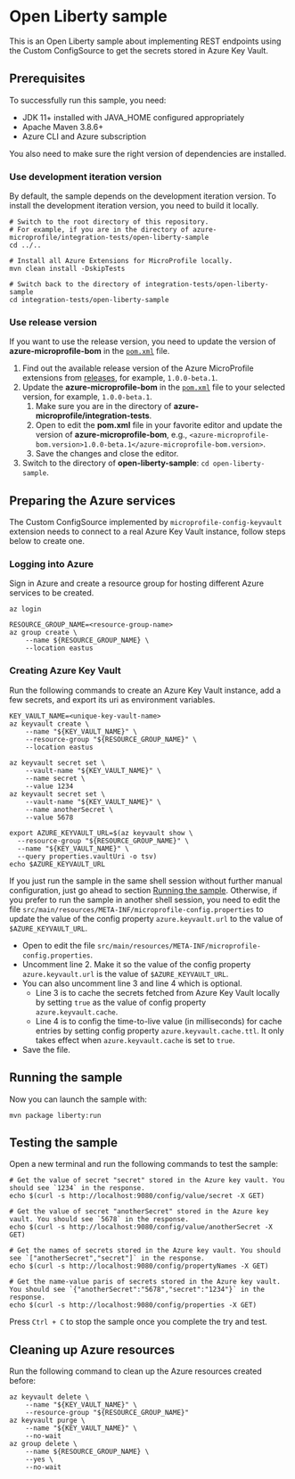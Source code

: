 # Open Liberty sample

This is an Open Liberty sample about implementing REST endpoints using the Custom ConfigSource to get the secrets stored
in Azure Key Vault.

## Prerequisites

To successfully run this sample, you need:

* JDK 11+ installed with JAVA_HOME configured appropriately
* Apache Maven 3.8.6+
* Azure CLI and Azure subscription

You also need to make sure the right version of dependencies are installed.

### Use development iteration version

By default, the sample depends on the development iteration version. To install the development iteration version, you
need to build it locally.

```
# Switch to the root directory of this repository.
# For example, if you are in the directory of azure-microprofile/integration-tests/open-liberty-sample
cd ../..

# Install all Azure Extensions for MicroProfile locally.
mvn clean install -DskipTests

# Switch back to the directory of integration-tests/open-liberty-sample
cd integration-tests/open-liberty-sample
```

### Use release version

If you want to use the release version, you need to update the version of **azure-microprofile-bom** in the [`pom.xml`](https://github.com/Azure/azure-microprofile/blob/main/integration-tests/pom.xml#L25) file.

1. Find out the available release version of the Azure MicroProfile extensions from [releases](https://github.com/Azure/azure-microprofile/releases), for example, `1.0.0-beta.1`.
1. Update the **azure-microprofile-bom** in the [`pom.xml`](https://github.com/Azure/azure-microprofile/blob/main/integration-tests/pom.xml#L25) file to your selected version, for example, `1.0.0-beta.1`.
   1. Make sure you are in the directory of **azure-microprofile/integration-tests**.
   1. Open to edit the **pom.xml** file in your favorite editor and update the version of **azure-microprofile-bom**, e.g., `<azure-microprofile-bom.version>1.0.0-beta.1</azure-microprofile-bom.version>`.
   1. Save the changes and close the editor.
1. Switch to the directory of **open-liberty-sample**: `cd open-liberty-sample`.

## Preparing the Azure services

The Custom ConfigSource implemented by `microprofile-config-keyvault` extension needs to connect to a real Azure Key Vault instance, follow steps below to create one.

### Logging into Azure

Sign in Azure and create a resource group for hosting different Azure services to be created.

```
az login

RESOURCE_GROUP_NAME=<resource-group-name>
az group create \
    --name ${RESOURCE_GROUP_NAME} \
    --location eastus
```

### Creating Azure Key Vault

Run the following commands to create an Azure Key Vault instance, add a few secrets, and export its uri as environment variables.

```
KEY_VAULT_NAME=<unique-key-vault-name>
az keyvault create \
    --name "${KEY_VAULT_NAME}" \
    --resource-group "${RESOURCE_GROUP_NAME}" \
    --location eastus

az keyvault secret set \
    --vault-name "${KEY_VAULT_NAME}" \
    --name secret \
    --value 1234
az keyvault secret set \
    --vault-name "${KEY_VAULT_NAME}" \
    --name anotherSecret \
    --value 5678

export AZURE_KEYVAULT_URL=$(az keyvault show \
  --resource-group "${RESOURCE_GROUP_NAME}" \
  --name "${KEY_VAULT_NAME}" \
  --query properties.vaultUri -o tsv)
echo $AZURE_KEYVAULT_URL
```

If you just run the sample in the same shell session without further manual configuration, just go ahead to section [Running the sample](#running-the-sample). Otherwise, if you prefer to run the sample in another shell session, you need to edit the file `src/main/resources/META-INF/microprofile-config.properties` to update the value of the config property `azure.keyvault.url` to the value of `$AZURE_KEYVAULT_URL`.

* Open to edit the file `src/main/resources/META-INF/microprofile-config.properties`. 
* Uncomment line 2. Make it so the value of the config property `azure.keyvault.url` is the value of `$AZURE_KEYVAULT_URL`.
* You can also uncomment line 3 and line 4 which is optional.
  * Line 3 is to cache the secrets fetched from Azure Key Vault locally by setting `true` as the value of config property `azure.keyvault.cache`.
  * Line 4 is to config the time-to-live value (in milliseconds) for cache entries by setting config property `azure.keyvault.cache.ttl`. It only takes effect when `azure.keyvault.cache` is set to `true`.
* Save the file.

## Running the sample

Now you can launch the sample with:

```
mvn package liberty:run
```

## Testing the sample

Open a new terminal and run the following commands to test the sample:

```
# Get the value of secret "secret" stored in the Azure key vault. You should see `1234` in the response.
echo $(curl -s http://localhost:9080/config/value/secret -X GET)

# Get the value of secret "anotherSecret" stored in the Azure key vault. You should see `5678` in the response.
echo $(curl -s http://localhost:9080/config/value/anotherSecret -X GET)

# Get the names of secrets stored in the Azure key vault. You should see `["anotherSecret","secret"]` in the response.
echo $(curl -s http://localhost:9080/config/propertyNames -X GET)

# Get the name-value paris of secrets stored in the Azure key vault. You should see `{"anotherSecret":"5678","secret":"1234"}` in the response.
echo $(curl -s http://localhost:9080/config/properties -X GET)
```

Press `Ctrl + C` to stop the sample once you complete the try and test.

## Cleaning up Azure resources

Run the following command to clean up the Azure resources created before:

```
az keyvault delete \
    --name "${KEY_VAULT_NAME}" \
    --resource-group "${RESOURCE_GROUP_NAME}"
az keyvault purge \
    --name "${KEY_VAULT_NAME}" \
    --no-wait
az group delete \
    --name ${RESOURCE_GROUP_NAME} \
    --yes \
    --no-wait
```
